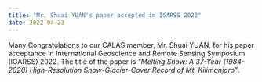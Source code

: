 ```yaml
---
title: "Mr. Shuai YUAN's paper accepted in IGARSS 2022"
date: 2022-04-23
---
```


<!--more-->

Many Congratulations to our CALAS member, Mr. Shuai YUAN, for his paper acceptance in International Geoscience and Remote Sensing Symposium (IGARSS) 2022. The title of the paper is *"Melting Snow: A 37-Year (1984-2020) High-Resolution Snow-Glacier-Cover Record of Mt. Kilimanjaro"*.